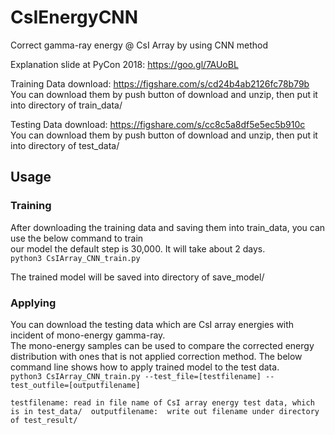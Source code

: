 # CsIEnergyCNN
Correct gamma-ray energy @ CsI Array by using CNN method 

Explanation slide at PyCon 2018: https://goo.gl/7AUoBL

Training Data download: https://figshare.com/s/cd24b4ab2126fc78b79b \
You can download them by push button of download and unzip, then put it into directory of train_data/

Testing Data download: https://figshare.com/s/cc8c5a8df5e5ec5b910c \
You can download them by push button of download and unzip, then put it into directory of test_data/


## Usage
### Training 
After downloading the training data and saving them into train_data, you can use the below command to train \
our model the default step is 30,000. It will take about 2 days. \
``python3 CsIArray_CNN_train.py ``

The trained model will be saved into directory of save_model/

### Applying
You can download the testing data which are CsI array energies with incident of mono-energy gamma-ray. \
The mono-energy samples can be used to compare the corrected energy distribution with ones that is not applied correction method. The below command line shows how to apply trained model to the test data. \
``python3 CsIArray_CNN_train.py --test_file=[testfilename] --test_outfile=[outputfilename]``

``testfilename: read in file name of CsI array energy test data, which is in test_data/ 
  outputfilename:  write out filename under directory of test_result/ ``

